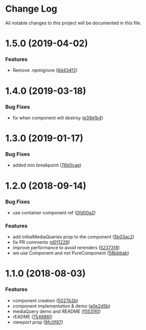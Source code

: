 # Change Log

All notable changes to this project will be documented in this file.

# 1.5.0 (2019-04-02)


### Features

* Remove .npmignore ([6d434f2](https://github.com/SUI-Components/adevinta-spain-components/commit/6d434f2efc9fb9bb8649c3a186e0040cd5ddc7c0))



# 1.4.0 (2019-03-18)


### Bug Fixes

* fix when component will destroy ([e39e1b4](https://github.com/SUI-Components/adevinta-spain-components/commit/e39e1b424f3bb5d414b1553240d7c916ce90f79e))



# 1.3.0 (2019-01-17)


### Bug Fixes

* added min breakpoint ([76b0cae](https://github.com/SUI-Components/adevinta-spain-components/commit/76b0caef0ff836dcf4abe1d0a5e7e73074576ef0))



# 1.2.0 (2018-09-14)


### Bug Fixes

* use container component ref ([0fd00a2](https://github.com/SUI-Components/adevinta-spain-components/commit/0fd00a29ef2836cb4513c714f51eb12384dd9117))


### Features

* add initialMediaQueries prop to the component ([5b03ac2](https://github.com/SUI-Components/adevinta-spain-components/commit/5b03ac256e50460018dfb6344545d3a639a10d90))
* fix PR comments ([d011229](https://github.com/SUI-Components/adevinta-spain-components/commit/d011229e97a31273ae3e631eea60249cd68d293e))
* improve performance to avoid rerenders ([5237318](https://github.com/SUI-Components/adevinta-spain-components/commit/5237318a6faa4da91feb3bb78aa03ef4ec6a90c4))
* we use Component and not PureComponent ([58bbbab](https://github.com/SUI-Components/adevinta-spain-components/commit/58bbbab4dde72bcb8090200e63bba40df4ab26c2))



# 1.1.0 (2018-08-03)


### Features

* component creation ([5027b2b](https://github.com/SUI-Components/adevinta-spain-components/commit/5027b2b07ac9b00ecdc0b3ca027f4f9c151c604d))
* component implementation & demo ([a0e2d5b](https://github.com/SUI-Components/adevinta-spain-components/commit/a0e2d5b1d131024d5e834f0d607e216bb1a853cc))
* mediaQuery demo and README ([f5531f0](https://github.com/SUI-Components/adevinta-spain-components/commit/f5531f0d0f5c8ca55e1beddb14cd1bc6c6fdb614))
* rEADME ([754886f](https://github.com/SUI-Components/adevinta-spain-components/commit/754886f8d980090f279003c54bdc29a24acc3821))
* viewport prop ([9fc0f87](https://github.com/SUI-Components/adevinta-spain-components/commit/9fc0f873855e23f5040d92ed09a35efbc4a45b6e))




